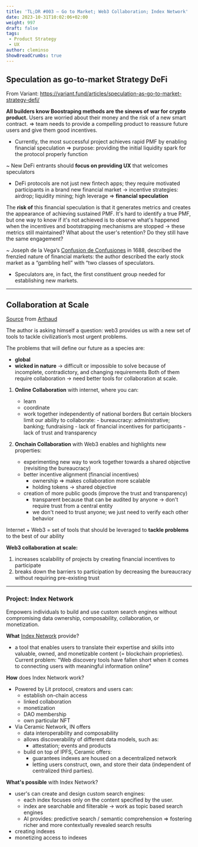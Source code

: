 ```yaml
---
title: 'TL;DR #003 – Go to Market; Web3 Collaboration; Index Network'
date: 2023-10-31T10:02:06+02:00
weight: 997
draft: false
tags: 
 - Product Strategy
 - UX
author: cleminso
ShowBreadCrumbs: true
---
```


## Speculation as go-to-market Strategy DeFi

From Variant: https://variant.fund/articles/speculation-as-go-to-market-strategy-defi/ 

**All builders know Boostraping methods are the sinews of war for crypto product.**
Users are worried about their money and the risk of a new smart contract.
=> team needs to provide a compelling product to reassure future users and give them good incentives.
- Currently, the most successful project achieves rapid PMF by enabling financial speculation
	=> purpose: providing the initial liquidity spark for the protocol properly function

~ New DeFi entrants should **focus on providing UX** that welcomes speculators

- DeFi protocols are not just new fintech apps; they require motivated participants in a brand new financial market → incentive strategies: airdrop; liquidity mining; high leverage => **financial speculation**

The **risk of** this financial speculation is that it generates metrics and creates the appearance of achieving sustained PMF. It's hard to identify a true PMF,  but one way to know if it's not achieved is to observe what's happened when the incentives and bootstrapping mechanisms are stopped  → these metrics still maintained? What about the user's retention? Do they still have the same engagement?

~ Joseph de la Vega’s [Confusion de Confusiones](https://gwern.net/doc/economics/1688-delavega-confusionofconfusions.pdf) in 1688, described the frenzied nature of financial markets: the author described the early stock market as a “gambling hell” with “two classes of speculators.

- Speculators are, in fact, the first constituent group needed for establishing new markets.

--- 

## Collaboration at Scale

[Source](https://inc.mirror.xyz/S6BngEcDHbrzY3bb8w8YOaFPlr8tLarGhigRXY12sA8) from [Arthaud](https://twitter.com/arthaud_)

The author is asking himself a question: web3 provides us with a new set of tools to tackle  civilization’s  most urgent problems.

The problems that will define our future as a species are:
- **global** 
- **wicked in nature** → difficult or impossible to solve because of incomplete, contradictory, and changing requirements
Both of them require collaboration → need better tools for collaboration at scale.

1. **Online Collaboration** with internet, where you can:
	- learn
	- coordinate
	- work together independently of national borders
			But certain blockers limit our ability to collaborate:
			- bureaucracy: administrative; banking; fundraising
			- lack of financial incentives for participants
			- lack of trust and transparency
			
			
			
2. **Onchain Collaboration** with Web3 enables and highlights new properties:
	- experimenting new way to work together towards a shared objective (revisiting the bureaucracy)
	- better incentive alignment (financial incentives)
		- ownership => makes collaboration more scalable
		- holding tokens → shared objective
	- creation of more public goods (improve the trust and transparency)
		- transparent because that can be audited by anyone → don't require trust from a central entity
		- we don't need to trust anyone; we just need to verify each other behavior

Internet + Web3 = set of tools that should be leveraged to **tackle problems** to the best of our ability

**Web3 collaboration at scale:**

1. increases scalability of projects by creating financial incentives to participate
2. breaks down the barriers to participation by decreasing the bureaucracy without requiring pre-existing trust

---

### Project: Index Network 

Empowers individuals to build and use custom search engines without compromising data ownership, composability, collaboration, or monetization.

**What** [Index Network](https://index.network/) provide?
- a tool that enables users to translate their expertise and skills into valuable, owned, and monetizable content (= blockchain proprieties).
Current problem: "Web discovery tools have fallen short when it comes to connecting users with meaningful information online"

**How** does Index Network work?

- Powered by Lit protocol, creators and users can:
	- establish on-chain access
	- linked collaboration
	- monetization
	- DAO membership
	- own particular NFT
- Via Ceramic Network, IN offers
	- data interoperability and composability
	- allows discoverability of different data models, such as:
		- attestation; events and products
	- build on top of IPFS, Ceramic offers:
		- guarantees indexes are housed on a decentralized network
		- letting users construct, own, and store their data (independent of centralized third parties).

**What's possible** with Index Network?

- user's can create and design custom search engines:
	- each index focuses only on the content specified by the user.
	- index are searchable and filterable → work as topic based search engines
	- AI provides: predictive search / semantic comprehension => fostering richer and more contextually revealed search results
- creating indexes
- monetizing access to indexes
